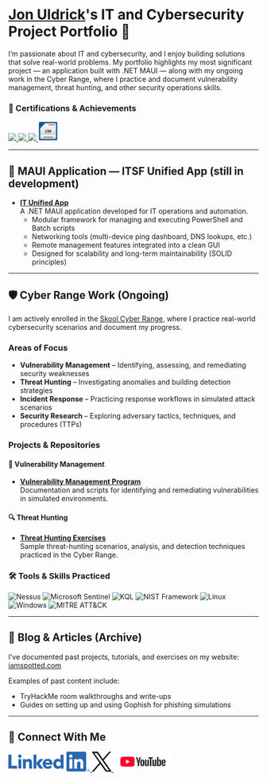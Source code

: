 # <a href="https://www.linkedin.com/in/jon-uldrick/">Jon Uldrick</a>'s IT and Cybersecurity Project Portfolio 🔐

I’m passionate about IT and cybersecurity, and I enjoy building solutions that solve real-world problems. My portfolio highlights my most significant project — an application built with .NET MAUI — along with my ongoing work in the Cyber Range, where I practice and document vulnerability management, threat hunting, and other security operations skills.  

### 📜 Certifications & Achievements

<div>
  <a href="https://www.credly.com/badges/d10c1fa5-c0fd-4991-a165-91228e0acbec/public_url">
    <img src="https://images.credly.com/size/160x160/images/f6d62c5d-1e1d-4de6-92ee-8dc8c80b1c7b/blob" width="40" />
  </a>
  <a href="https://www.credly.com/badges/1fa80d7e-0087-466a-baf4-0a47ca2c1005/public_url">
    <img src="https://images.credly.com/size/160x160/images/8e6bde54-8a33-4ec0-9d70-90fcde581bcf/image.png" width="40" />
  </a>
  <a href="https://www.credly.com/badges/be63f763-4726-4c47-859e-12eea6d39317/public_url">
    <img src="https://images.credly.com/size/160x160/images/c3e2745b-2f30-4e6b-9290-f7557a705181/image.png" width="40" />
  </a>
  <a>
    <img src="/Assets/Badges/CEH.png" width="40" />
  </a>
</div>

---

## 📱 MAUI Application — ITSF Unified App (still in development)

- **[IT Unified App](https://github.com/IamSpotted/IT-Unified-App)**  
  A .NET MAUI application developed for IT operations and automation.  
  - Modular framework for managing and executing PowerShell and Batch scripts  
  - Networking tools (multi-device ping dashboard, DNS lookups, etc.)  
  - Remote management features integrated into a clean GUI  
  - Designed for scalability and long-term maintainability (SOLID principles)  

---

## 🛡 Cyber Range Work (Ongoing)

I am actively enrolled in the [Skool Cyber Range](https://www.skool.com/cyber-range), where I practice real-world cybersecurity scenarios and document my progress.  

### Areas of Focus  
- **Vulnerability Management** – Identifying, assessing, and remediating security weaknesses  
- **Threat Hunting** – Investigating anomalies and building detection strategies  
- **Incident Response** – Practicing response workflows in simulated attack scenarios  
- **Security Research** – Exploring adversary tactics, techniques, and procedures (TTPs)  

### Projects & Repositories

#### 📝 Vulnerability Management
- **[Vulnerability Management Program](https://github.com/IamSpotted/Vulnerability-Management-Program)**  
  Documentation and scripts for identifying and remediating vulnerabilities in simulated environments.

#### 🔍 Threat Hunting
- **[Threat Hunting Exercises](https://github.com/IamSpotted/Threat-Hunting)**  
  Sample threat-hunting scenarios, analysis, and detection techniques practiced in the Cyber Range.  

### 🛠️ Tools & Skills Practiced

<div>
  <img src="https://img.shields.io/badge/Nessus-FF0000?style=for-the-badge&logo=tenable&logoColor=white" alt="Nessus" />
  <img src="https://img.shields.io/badge/Microsoft%20Sentinel-0078D6?style=for-the-badge&logo=microsoft&logoColor=white" alt="Microsoft Sentinel" />
  <img src="https://img.shields.io/badge/KQL-0096D6?style=for-the-badge&logo=microsoftazure&logoColor=white" alt="KQL" />
  <img src="https://img.shields.io/badge/NIST%20Framework-FF6600?style=for-the-badge" alt="NIST Framework" />
  <img src="https://img.shields.io/badge/Linux-FCC624?style=for-the-badge&logo=linux&logoColor=black" alt="Linux" />
  <img src="https://img.shields.io/badge/Windows-0078D6?style=for-the-badge&logo=windows&logoColor=white" alt="Windows" />
  <img src="https://img.shields.io/badge/MITRE%20ATT%26CK-FF0000?style=for-the-badge" alt="MITRE ATT&CK" />
</div>

---

## 📝 Blog & Articles (Archive)

I’ve documented past projects, tutorials, and exercises on my website: [iamspotted.com](https://iamspotted.com/)  

Examples of past content include:  
- TryHackMe room walkthroughs and write-ups  
- Guides on setting up and using Gophish for phishing simulations
  
---

## 🤳 Connect With Me

<!-- LinkedIn (just one PNG, since it's already colorized) -->
<a href="https://www.linkedin.com/in/jonuldrick" target="_blank">
  <img src="Assets/LI-Logo.png" alt="LinkedIn" height="40">
</a>

<!-- X (switches between black & white depending on theme) -->
<a href="https://x.com/jonuldrick" target="_blank">
  <picture>
    <source srcset="Assets/X-white.png" media="(prefers-color-scheme: dark)">
    <source srcset="Assets/X-black.png" media="(prefers-color-scheme: light)">
    <img src="Assets/X-black.png" alt="X" height="40">
  </picture>
</a>

<!-- YouTube (black/white switching) -->
<a href="https://youtube.com/@i_am_spotted" target="_blank">
  <picture>
    <source srcset="Assets/yt-white.png" media="(prefers-color-scheme: dark)">
    <source srcset="Assets/yt-black.png" media="(prefers-color-scheme: light)">
    <img src="Assets/yt-black.png" alt="YouTube" height="40">
  </picture>
</a>
